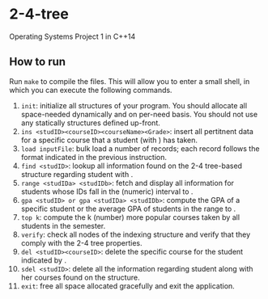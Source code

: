 # 2-4-tree
Operating Systems Project 1 in C++14

## How to run
Run `make` to compile the files. This will allow you to enter a small shell, in
which you can execute the following commands.

1. `init`:
initialize all structures of your program. You should allocate all space-needed
dynamically and on per-need basis. You should not use any statically structures
defined up-front.
2. `ins <studID><courseID><courseName><Grade>`:
insert all pertitnent data for a specific course that a student (with <studID>)
has taken.
3. `load inputFile`:
bulk load a number of records; each record follows the format indicated in the
previous instruction.
4. `find <studID>`:
lookup all information found on the 2-4 tree-based structure regarding student
with <studID>.
5. `range <studIDa> <studIDb>`:
fetch and display all information for students whose IDs fall in the (numeric)
interval <studIDa> to <studIDb>.
6. `gpa <studID> or gpa <studIDa> <studIDb>`:
compute the GPA of a specific student or the average GPA of students in the
range <studIDa> to <studIDb>.
7. `top k`:
compute the k (number) more popular courses taken by all students in the
semester.
8. `verify`:
check all nodes of the indexing structure and verify that they comply with the
2-4 tree properties.
9. `del <studID><courseID>`:
delete the specific course for the student indicated by <studID>.
10. `sdel <studID>`:
delete all the information regarding student <studID> along with her courses
found on the structure.
11. `exit`:
free all space allocated gracefully and exit the application.
